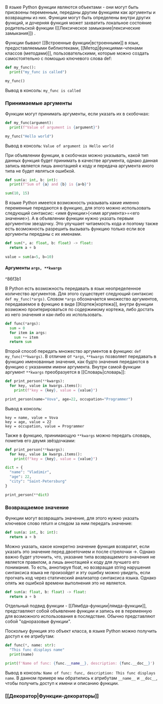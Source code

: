 В языке Python функции являются объектами - они могут быть присвоены переменным, переданы другим функциям как аргументы и возвращены из них. Функции могут быть определены внутри других функций, и дочерняя функция может захватить локальное состояние родительской функции ([[Лексическое замыкание|лексические замыкания]]) .

Функции бывают [[Встроенные функции|встроенными]] в язык, предоставляемыми библиотеками, [[Метод|функциями-членами классов (методами)]], пользовательскими, которые можно создать самостоятельно с помощью ключевого слова def:
```Python
def my_func():
  print("my_func is called")

my_func()
```
Вывод в консоль: ```my_func is called```

### Принимаемые аргументы
Функции могут принимать аргументы, если указать их в скобочках:
```Python
def my_func(argument):
  print(f"Value of argument is {argument}")

my_func("Hello world")
```
Вывод в консоль: ```Value of argument is Hello world```

При объявлении функции, в скобочках можно указывать, какой тип данных функция будет принимать в качестве аргумента, однако данная запись является лишь аннотацией к коду и передача аргумента иного типа не будет являться ошибкой.
```Python
def sum(a: int, b: int):
  print(f"Sum of {a} and {b} is {a+b}")

sum(10, 15)
```

В языке Python имеется возможность указывать какие именно переменные передаются в функцию, для этого можно использовать следующий синтаксис: <имя функции>(<имя аргумента>=<его значение>). А в объявлении функции нужно указать первым аргументом звездочку. Это улучшает читаемость кода и поэтому также есть возможность разрешить вызывать функцию только если все аргументы переданы с их именами.
```Python
def sum(*, a: float, b: float) -> float:
  return a + b
  
value = sum(a=5, b=10)
```

#### Аргументы ```args, **kwargs```

^86f3b1

В Python есть возможность передавать в язык неопределенное количество аргументов. Для этого существует следующий синтаксис ```def my_func(*args)```. Словом ```*args``` обозначается множество аргументов, передаваемое в функцию в виде [[Кортеж|кортежа]], внутри функции возможно проитерироваться по содержимому кортежа, либо достать из него значения и как-либо их использовать.
```Python
def func(*args):
  sum = 0
  for item in args:
    sum += item
  return sum
```

Второй способ передать множество аргументов в функцию: ```def my_func(**kwargs)```. В отличие от ```*args```, ```**kwargs``` позволяет передавать в функцию именованные значения, как будто значения передаются в функцию с указанием имени аргумента. Внутри самой функции аргумент ```**kwargs``` преобразуется в [[Словарь|словарь]]:
```Python
def print_person(**kwargs):
  for key, value in kwargs.items():
    print(f"key = {key}, value = {value}")

print_person(name="Vova", age=22, occupation="Programmer")
```
Вывод в консоль:
```
key = name, value = Vova
key = age, value = 22
key = occupation, value = Programmer
```

Также в функцию, принимающую ```**kwargs``` можно передать словарь, пометив его двумя звёздочками:
```Python
def print_person(**kwargs):
  for key, value in kwargs.items():
    print(f"key = {key}, value = {value}")

dict = {
  "name": "Vladimir",
  "age": 22,
  "city": "Saint-Petersburg"
}

print_person(**dict)
```

### Возвращаемое значение
Функции могут возвращать значение, для этого нужно указать ключевое слово return и следом за ним передать значение:
```Python
def sum(a: int, b: int):
  return a + b
```

Можно указать, какое конкретно значение функция возвратит, если указать это значение перед двоеточием и после стрелочки ->. Однако важно будет уточнить, что, указание типа возвращаемого значения не является правилом, а лишь аннотацией к коду для лучшего его понимания. То есть, аннотируя float, но возвращая string нарушения синтаксиса языка не произойдет и эту ошибку можно увидеть, если прогнать код через статический анализатор синтаксиса языка. Однако опять же ошибкой времени выполнения это не является.
```Python
def sum(a: float, b: float) -> float:
  return a + b
```

Отдельный подвид функции - [[Лямбда-функции|лямда-функции]], представляют собой объявление функции и запись ее в переменную для возможного использования в последствие. Обычно представляют собой "одноразовые функции".

Поскольку функция это объект класса, в языке Python можно получить доступ к ее атрибутам:
```Python
def func(*, name: str):
  "This func displays name"
  print(name)

print(f'Name of func: {func.__name__}, description: {func.__doc__}')
```
Вывод в консоль: ```Name of func: func, description: This func displays name```. 
В данном примере мы обратились к атрибутам ```__name__``` и ```__doc__```, чтобы получить доступ к имени и описанию функции.
### **[[Декоратор|Функции-декораторы]]**
